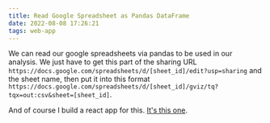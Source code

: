 ```yaml
---
title: Read Google Spreadsheet as Pandas DataFrame
date: 2022-08-08 17:26:21
tags: web-app
---
```


We can read our google spreadsheets via pandas to be used in our analysis. We just have to get this part of the sharing URL `https://docs.google.com/spreadsheets/d/[sheet_id]/edit?usp=sharing` and the sheet name, then put it into this format `https://docs.google.com/spreadsheets/d/[sheet_id]/gviz/tq?tqx=out:csv&sheet=[sheet_id]`.

And of course I build a react app for this. [It's this one](http://google-spreadsheet-url-convert.herokuapp.com/).
